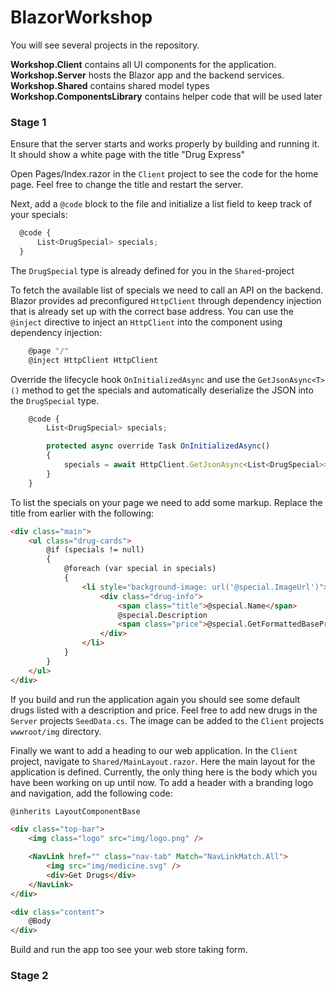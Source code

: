 # BlazorWorkshop


You will see several projects in the repository.

**Workshop.Client** contains all UI components for the application.  
**Workshop.Server** hosts the Blazor app and the backend services.  
**Workshop.Shared** contains shared model types  
**Workshop.ComponentsLibrary** contains helper code that will be used later


### Stage 1

Ensure that the server starts and works properly by building and running it. It should show a white page with the title "Drug Express" 

Open Pages/Index.razor in the `Client` project to see the code for the home page. Feel free to change the title and restart the server.  
  
Next, add a `@code` block to the file and initialize a list field to keep track of your specials:

  ```javascript
    @code {
        List<DrugSpecial> specials;
    }
  ```
The `DrugSpecial` type is already defined for you in the `Shared`-project

To fetch the available list of specials we need to call an API on the backend. Blazor provides ad preconfigured `HttpClient` through dependency injection that is already set up with the correct base address. You can use the `@inject` directive to inject an `HttpClient` into the component using dependency injection:

```javascript
    @page "/"
    @inject HttpClient HttpClient
```
Override the lifecycle hook `OnInitializedAsync` and use the `GetJsonAsync<T>()` method to get the specials and automatically deserialize the JSON into the `DrugSpecial` type.

```javascript
    @code {
        List<DrugSpecial> specials;

        protected async override Task OnInitializedAsync()
        {
            specials = await HttpClient.GetJsonAsync<List<DrugSpecial>>("specials");
        }
    }

```

To list the specials on your page we need to add some markup. Replace the title from earlier with the following:
```html
<div class="main">
    <ul class="drug-cards">
        @if (specials != null)
        {
            @foreach (var special in specials)
            {
                <li style="background-image: url('@special.ImageUrl')">
                    <div class="drug-info">
                        <span class="title">@special.Name</span>
                        @special.Description
                        <span class="price">@special.GetFormattedBasePrice()</span>
                    </div>
                </li>
            }
        }
    </ul>
</div>

```

If you build and run the application again you should see some default drugs listed with a description and price. Feel free to add new drugs in the `Server` projects `SeedData.cs`. The image can be added to the `Client` projects `wwwroot/img` directory.

Finally we want to add a heading to our web application. In the `Client` project, navigate to `Shared/MainLayout.razor`. Here the main layout for the application is defined. Currently, the only thing here is the body which you have been working on up until now. To add a header with a branding logo and navigation, add the following code:

```html
@inherits LayoutComponentBase

<div class="top-bar">
    <img class="logo" src="img/logo.png" />

    <NavLink href="" class="nav-tab" Match="NavLinkMatch.All">
        <img src="img/medicine.svg" />
        <div>Get Drugs</div>
    </NavLink>
</div>

<div class="content">
    @Body
</div>
```

Build and run the app too see your web store taking form.


### Stage 2